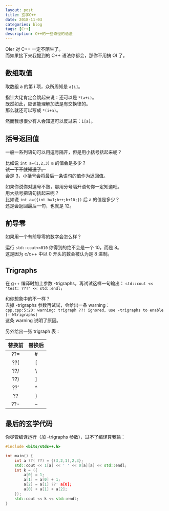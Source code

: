 ```yaml
---
layout: post
title: 玄学C++
date: 2018-11-03
categories: blog
tags: [C++]
description: C++的一些奇怪的语法
---
```


OIer 对 C++ 一定不陌生了。  
而如果接下来我提到的 C++ 语法你都会，那你不用搞 OI 了。  

## 数组取值
取数组 a 的第 i 项，众所周知是 `a[i]`。

指针大佬肯定会跳起来说：还可以是 `*(a+i)`。  
既然如此，应该能理解加法是有交换律的。  
那么就还可以写成 `*(i+a)`。

然而我想很少有人会知道可以反过来：`i[a]`。

## 括号返回值
一般一系列语句可以用逗号隔开，但是用小括号括起来呢？

比如说 `int a=(1,2,3)` a 的值会是多少？  
~~试一下不就知道了。~~  
会是 3，小括号会将最后一条语句的值作为返回值。

如果你说你对逗号不熟，那用分号隔开语句你一定知道吧。  
用大括号把语句括起来呢？  
比如说 `int a=({int b=1;b++;b+10;})` 后 a 的值是多少？  
还是会返回最后一句，也就是 12。

## 前导零
如果用一个有前导零的数字会怎么样？

运行 `std::cout<<010` 你得到的绝不会是一个 10，而是 8。  
这是因为 c/c++ 中以 0 开头的数会被认为是 8 进制。

## Trigraphs
在 g++ 编译时加上参数 -trigraphs，再试试这样一句输出： `std::cout << "test: ??!" << std::endl;`

和你想象中的不一样？  
去掉 -trigraphs 参数再试试，会给出一条 warning：  
`cpp.cpp:5:20: warning: trigraph ??! ignored, use -trigraphs to enable [- Wtrigraphs]`  
这条 warning 说明了原因。

另外给出一张 trigraph 表：  

 替换前 | 替换后
:---:|:---:
??= | #
??(	| [
??/	| \
??)	| ]
??'	| ^
??	| }
??- | ~

## 最后的玄学代码
你尽管编译运行（加 -trigraphs 参数），过不了编译算我输：
```cpp
#include <bits/stdc++.h>

int main() {
	int a ??( ??) = {(3,2,1),2,3};
	std::cout << 1[a] << ' ' << 0[a][a] << std::endl;
	int k = ({
		a[0] = 1;
		a[1] = a[0] + 1;
		a[2] = a[1] ??' a[0];
		a[0] + a[1] + a[2];
	});
	std::cout << k << std::endl;
}
```
